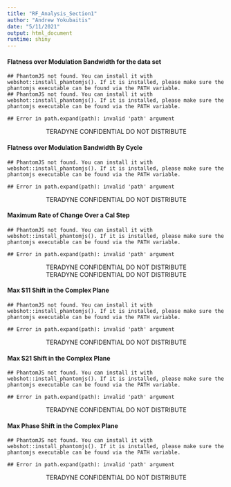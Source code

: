 ```yaml
---
title: "RF_Analysis_Section1"
author: "Andrew Yokubaitis"
date: "5/11/2021"
output: html_document
runtime: shiny
---
```





#### Flatness over Modulation Bandwidth for the data set


```
## PhantomJS not found. You can install it with webshot::install_phantomjs(). If it is installed, please make sure the phantomjs executable can be found via the PATH variable.
## PhantomJS not found. You can install it with webshot::install_phantomjs(). If it is installed, please make sure the phantomjs executable can be found via the PATH variable.
```

```
## Error in path.expand(path): invalid 'path' argument
```

<center> TERADYNE CONFIDENTIAL DO NOT DISTRIBUTE </center>


#### Flatness over Modulation Bandwidth By Cycle


```
## PhantomJS not found. You can install it with webshot::install_phantomjs(). If it is installed, please make sure the phantomjs executable can be found via the PATH variable.
```

```
## Error in path.expand(path): invalid 'path' argument
```

<center> TERADYNE CONFIDENTIAL DO NOT DISTRIBUTE </center>


#### Maximum Rate of Change Over a Cal Step


```
## PhantomJS not found. You can install it with webshot::install_phantomjs(). If it is installed, please make sure the phantomjs executable can be found via the PATH variable.
```

```
## Error in path.expand(path): invalid 'path' argument
```

<center> TERADYNE CONFIDENTIAL DO NOT DISTRIBUTE </center>





<center> TERADYNE CONFIDENTIAL DO NOT DISTRIBUTE </center>


#### Max S11 Shift in the Complex Plane


```
## PhantomJS not found. You can install it with webshot::install_phantomjs(). If it is installed, please make sure the phantomjs executable can be found via the PATH variable.
```

```
## Error in path.expand(path): invalid 'path' argument
```



<center> TERADYNE CONFIDENTIAL DO NOT DISTRIBUTE </center>



#### Max S21 Shift in the Complex Plane


```
## PhantomJS not found. You can install it with webshot::install_phantomjs(). If it is installed, please make sure the phantomjs executable can be found via the PATH variable.
```

```
## Error in path.expand(path): invalid 'path' argument
```



<center> TERADYNE CONFIDENTIAL DO NOT DISTRIBUTE </center>



#### Max Phase Shift in the Complex Plane


```
## PhantomJS not found. You can install it with webshot::install_phantomjs(). If it is installed, please make sure the phantomjs executable can be found via the PATH variable.
```

```
## Error in path.expand(path): invalid 'path' argument
```








<center> TERADYNE CONFIDENTIAL DO NOT DISTRIBUTE </center>









